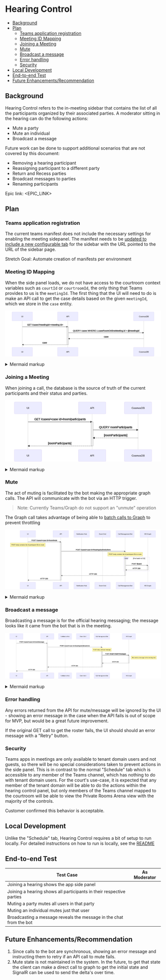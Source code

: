 <!-- omit in toc -->

# Hearing Control

- [Background](#background)
- [Plan](#plan)
  - [Teams application registration](#teams-application-registration)
  - [Meeting ID Mapping](#meeting-id-mapping)
  - [Joining a Meeting](#joining-a-meeting)
  - [Mute](#mute)
  - [Broadcast a message](#broadcast-a-message)
  - [Error handling](#error-handling)
  - [Security](#security)
- [Local Development](#local-development)
- [End-to-end Test](#end-to-end-test)
- [Future Enhancements/Recommendation](#future-enhancementsrecommendation)

## Background

Hearing Control refers to the in-meeting sidebar that contains the list of all the participants organized by their
associated parties. A moderator sitting in the hearing can do the following actions:

- Mute a party
- Mute an individual
- Broadcast a message

Future work can be done to support additional scenarios that are not covered by this document:

- Removing a hearing participant
- Reassigning participant to a different party
- Return and Recess parties
- Broadcast messages to parties
- Renaming participants

Epic link: <EPIC_LINK>

## Plan

### Teams application registration

The current teams manifest does not include the necessary settings for enabling the meeting sidepanel. The manifest
needs to be [updated to include a new configurable
tab](https://docs.microsoft.com/en-us/microsoftteams/platform/apps-in-teams-meetings/enable-and-configure-your-app-for-teams-meetings#update-your-app-manifest)
for the sidebar with the URL pointed to the URL of the sidebar page.

Stretch Goal: Automate creation of manifests per environment

### Meeting ID Mapping

When the side panel loads, we do not have access to the courtroom context variables such as `courtId` or `courtroomId`,
the only thing that Teams provides to us is the `meetingId`. The first thing that the UI will need to do is make an API
call to get the case details based on the given `meetingId`, which we store in the `case` entity.

<!-- generated by mermaid compile action - START -->

![~mermaid diagram 1~](../../images/docs_wiki_features_hearing-control-md-1.png)

<details>
  <summary>Mermaid markup</summary>

```mermaid
sequenceDiagram
  UI ->>+ API: GET /cases?meetingId=<meeting id>
  API ->> CosmosDB: QUERY cases WHERE c.caseRoomOnlineMeeting.id = @meetingId
  CosmosDB -->> API: case
  API -->>- UI: case
```

</details>
<!-- generated by mermaid compile action - END -->

### Joining a Meeting

When joining a call, the database is the source of truth of the current participants and their status and parties.

<!-- generated by mermaid compile action - START -->

![~mermaid diagram 2~](../../images/docs_wiki_features_hearing-control-md-2.png)

<details>
  <summary>Mermaid markup</summary>

```mermaid
sequenceDiagram
  UI ->>+ API: GET /cases/<case id>/room/participants
  API ->> CosmosDB: QUERY roomParticipants
  CosmosDB -->> API: [roomParticipants]
  API -->>- UI: [roomParticipants]
```

</details>
<!-- generated by mermaid compile action - END -->

### Mute

The act of muting is facilitated by the bot making the appropriate graph calls. The API will communicate
with the bot via an HTTP trigger.

> Note: Currently Teams/Graph do not support an "unmute" operation

The Graph call takes advantage of
being able to [batch calls to Graph](https://docs.microsoft.com/en-us/graph/json-batching) to prevent throttling

<!-- generated by mermaid compile action - START -->

![~mermaid diagram 3~](../../images/docs_wiki_features_hearing-control-md-3.png)

<details>
  <summary>Mermaid markup</summary>

```mermaid
sequenceDiagram
    UI ->>+ API: POST /cases/<case id>/room/mute
    Note over UI: POST body contains list of participant IDs to mute
    participant N as Notification Hub

    participant T4J as Event Grid
    participant CMB as Call Management Bot
    API ->>+ CMB: POST /cases/<case id>/hearings/active/actions
    Note over CMB: POST body contains list of participant IDs to mute
    participant Graph as MS Graph
    loop Per batch of 20
        CMB ->>+ Graph: POST $batch
        Graph -->>- CMB: HTTP 200
    end
    CMB -->>- API: HTTP 200
    API -->>- UI: HTTP 200
```

</details>
<!-- generated by mermaid compile action - END -->

### Broadcast a message

Broadcasting a message is for the official hearing messaging; the message looks like it came from the bot that is in the
meeting.

<!-- generated by mermaid compile action - START -->

![~mermaid diagram 4~](../../images/docs_wiki_features_hearing-control-md-4.png)

<details>
  <summary>Mermaid markup</summary>

```mermaid
sequenceDiagram
    UI ->>+ API: POST /cases/<case id>/room/message
    participant N as Notification Hub

    participant T4J as Event Grid
    participant CMB as Call Management Bot
    API ->>+ CMB: POST /cases/<case id>/hearings/active/actions
    Note over CMB: POST body contains message
    participant Graph as MS Graph
    CMB ->>+ Graph: POST /chats/<chatId>/messages
    Note right of Graph: Bot sends a message to the meeting chat
    Graph -->>- CMB: HTTP 200
    CMB -->>- API: HTTP 200
    API -->>- UI: HTTP 200
```

</details>
<!-- generated by mermaid compile action - END -->

### Error handling

Any errors returned from the API for mute/message will be ignored by the UI - showing an error message in the
case when the API fails is out of scope for MVP, but would be a great future improvement.

If the original GET call to get the roster fails, the UI should should an error message with a "Retry" button.

### Security

Teams apps in meetings are only available to tenant domain users and not guests, so there will be no special
considerations taken to prevent actions in the side panel. This is in contrast to the normal "Schedule" tab which is
accessible to any member of the Teams channel, which has nothing to do with tenant domain users. For the court's
use-case, it is expected that any member of the tenant domain will be able to do the actions within the hearing control
panel, but only members of the Teams channel mapped to the courtroom will be able to view the Private Rooms Arena view
with the majority of the controls.

Customer confirmed this behavior is acceptable.

## Local Development

Unlike the "Schedule" tab, Hearing Control requires a bit of setup to run locally. For detailed instructions on how to
run is locally, see the [README](../../../src/ui/README.md#run-hearing-control-locally)

## End-to-end Test

| Test Case                                                            | As Moderator |
| -------------------------------------------------------------------- | ------------ |
| Joining a hearing shows the app side panel                           |              |
| Joining a hearing shows all participants in their respective parties |              |
| Muting a party mutes all users in that party                         |              |
| Muting an individual mutes just that user                            |              |
| Broadcasting a message reveals the message in the chat from the bot  |              |

## Future Enhancements/Recommendation

1. Since calls to the bot are synchronous, showing an error message and instructing them to retry if an API call to
   mute fails.
2. Mute state is not maintained in the system. In the future, to get that state the client can make a direct call to
   graph to get the initial state and SignalR can be used to send the delta's over time.
